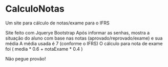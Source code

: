 # CalculoNotas
Um site para cálculo de notas/exame para o IFRS


Site feito com Jquerye Bootstrap
Após informar as senhas, mostra a situação do aluno com base nas notas (aprovado/reprovado/exame) e sua média
A média usada é 7 (conforme o IFRS) 
O cálculo para nota de exame foi ( media * 0.6 + notaExame * 0.4  )



Não pegue provão!

